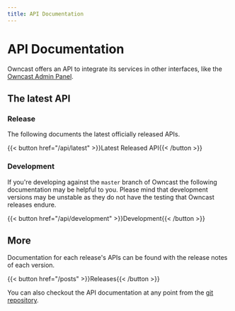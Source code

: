 ```yaml
---
title: API Documentation
---
```


# API Documentation

Owncast offers an API to integrate its services in other interfaces, like the [Owncast Admin Panel](https://github.com/owncast/owncast-admin).

## The latest API

### Release

The following documents the latest officially released APIs.

{{< button href="/api/latest" >}}Latest Released API{{< /button >}}

### Development

If you're developing against the `master` branch of Owncast the following documentation may be helpful to you.  Please mind that development versions may be unstable as they do not have the testing that Owncast releases endure.

{{< button href="/api/development" >}}Development{{< /button >}}

## More

Documentation for each release's APIs can be found with the release notes of each version.

{{< button href="/posts" >}}Releases{{< /button >}}

You can also checkout the API documentation at any point from the [git repository](https://github.com/owncast/owncast).

